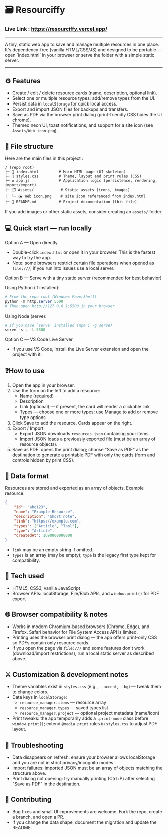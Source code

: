 # 🗃️ Resourciffy

### Live Link : https://resourciffy.vercel.app/ <br/>
<hr/>
A tiny, static web app to save and manage multiple resources in one place. It's dependency-free (vanilla HTML/CSS/JS) and designed to be portable — open `index.html` in your browser or serve the folder with a simple static server.

---

## ⚙️ Features

- Create / edit / delete resource cards (name, description, optional link).
- Select one or multiple resource types; add/remove types from the UI.
- Persist data in `localStorage` for quick local access.
- Export and import JSON files for backups and transfers.
- Save as PDF via the browser print dialog (print-friendly CSS hides the UI chrome).
- Themed neon UI, toast notifications, and support for a site icon (see `Assets/Web icon.png`).

## 📩 File structure

Here are the main files in this project :

```
/ (repo root)
├─ 📄 index.html         # Main HTML page (UI skeleton)
├─ 🎨 styles.css         # Theme, layout and print rules (CSS)
├─ ⚙️ app.js             # Application logic (persistence, rendering, import/export)
├─ 🗂️ Assets/            # Static assets (icons, images)
│  └─ 🖼️ Web icon.png    # site icon referenced from index.html
├─ 📝 README.md          # Project documentation (this file)
```

If you add images or other static assets, consider creating an `assets/` folder.

## 💻 Quick start — run locally

Option A — Open directly
- Double-click `index.html` or open it in your browser. This is the fastest way to try the app.
- Note: some browsers restrict certain file operations when opened as `file:///`; if you run into issues use a local server.

Option B — Serve with a tiny static server (recommended for best behavior)

Using Python (if installed):
```powershell
# From the repo root (Windows PowerShell)
python -m http.server 5500
# Then open http://127.0.0.1:5500 in your browser
```

Using Node (serve):
```powershell
# if you have `serve` installed (npm i -g serve)
serve -s . -l 5500
```

Option C — VS Code Live Server
- If you use VS Code, install the Live Server extension and open the project with it.

## ❓How to use

1. Open the app in your browser.
2. Use the form on the left to add a resource:
	 - Name (required)
	 - Description
	 - Link (optional) — if present, the card will render a clickable link
	 - Types — choose one or more types; use Manage to add or remove type options
3. Click Save to add the resource. Cards appear on the right.
4. Export / Import:
	 - Export JSON downloads `resources.json` containing your items.
	 - Import JSON loads a previously exported file (must be an array of resource objects).
5. Save as PDF: opens the print dialog; choose "Save as PDF" as the destination to generate a printable PDF with only the cards (form and controls hidden by print CSS).

## 📄 Data format

Resources are stored and exported as an array of objects. Example resource:

```json
{
	"id": "abc123",
	"name": "Example Resource",
	"description": "Short note",
	"link": "https://example.com",     
	"types": ["Article", "Tool"],
	"type": "Article",                  
	"createdAt": 1690000000000
}
```

- `link` may be an empty string if omitted.
- `types` is an array (may be empty); `type` is the legacy first type kept for compatibility.

## 👾 Tech used

- HTML5, CSS3, vanilla JavaScript
- Browser APIs: localStorage, File/Blob APIs, and `window.print()` for PDF export

## 🌐 Browser compatibility & notes

- Works in modern Chromium-based browsers (Chrome, Edge), and Firefox. Safari behavior for File System Access API is limited.
- Printing uses the browser print dialog — the app offers print-only CSS so PDFs contain only resource cards.
- If you open the page via `file:///` and some features don't work (download/import restrictions), run a local static server as described above.

## ⚔️ Customization & development notes

- Theme variables exist in `styles.css` (e.g., `--accent`, `--bg`) — tweak them to change colors.
- Data keys in `localStorage`:
	- `resource_manager.items` — resource array
	- `resource_manager.types` — saved types list
	- `resource_manager.project` — optional project metadata (name/icon)
- Print tweaks: the app temporarily adds a `.print-mode` class before `window.print()`; extend `@media print` rules in `styles.css` to adjust PDF layout.

## 🔫 Troubleshooting

- Data disappears on refresh: ensure your browser allows localStorage and you are not in strict privacy/incognito modes.
- Import failures: imported JSON must be an array of objects matching the structure above.
- Print dialog not opening: try manually printing (Ctrl+P) after selecting "Save as PDF" in the destination.

## 🧩 Contributing

- Bug fixes and small UI improvements are welcome. Fork the repo, create a branch, and open a PR.
- If you change the data shape, document the migration and update the README.

